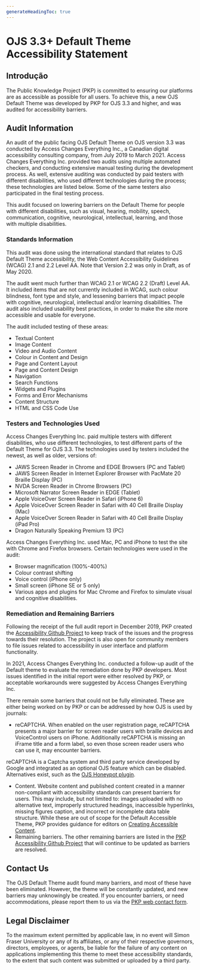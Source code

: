```yaml
---
generateHeadingToc: true
---
```


# OJS 3.3+ Default Theme Accessibility Statement

## Introdução

The Public Knowledge Project (PKP) is committed to ensuring our platforms are as accessible as possible for all users. To achieve this, a new OJS Default Theme was developed by PKP for OJS 3.3 and higher, and was audited for accessibility barriers.

## Audit Information

An audit of the public facing OJS Default Theme on OJS version 3.3 was conducted by Access Changes Everything Inc., a Canadian digital accessibility consulting company, from July 2019 to March 2021. Access Changes Everything Inc. provided two audits using multiple automated checkers, and conducting extensive manual testing during the development process. As well, extensive auditing was conducted by paid testers with different disabilities, who used different technologies during the process; these technologies are listed below. Some of the same testers also participated in the final testing process.

This audit focused on lowering barriers on the Default Theme for people with different disabilities, such as visual, hearing, mobility, speech, communication, cognitive, neurological, intellectual, learning, and those with multiple disabilities.

### Standards Information

This audit was done using the international standard that relates to OJS Default Theme accessibility, the Web Content Accessibility Guidelines (WCAG) 2.1 and 2.2 Level AA. Note that Version 2.2 was only in Draft, as of May 2020.

The audit went much further than WCAG 2.1 or WCAG 2.2 (Draft) Level AA. It included items that are not currently included in WCAG, such colour blindness, font type and style, and lessening barriers that impact people with cognitive, neurological, intellectual and/or learning disabilities. The audit also included usability best practices, in order to make the site more accessible and usable for everyone.

The audit included testing of these areas:

* Textual Content
* Image Content
* Video and Audio Content
* Colour in Content and Design
* Page and Content Layout
* Page and Content Design
* Navigation
* Search Functions
* Widgets and Plugins
* Forms and Error Mechanisms
* Content Structure
* HTML and CSS Code Use

### Testers and Technologies Used

Access Changes Everything Inc. paid multiple testers with different disabilities, who use different technologies, to test different parts of the Default Theme for OJS 3.3. The technologies used by testers included the newest, as well as older, versions of:

* JAWS Screen Reader in Chrome and EDGE Browsers (PC and Tablet)
* JAWS Screen Reader in Internet Explorer Browser with PacMate 20 Braille Display (PC)
* NVDA Screen Reader in Chrome Browsers (PC)
* Microsoft Narrator Screen Reader in EDGE (Tablet)
* Apple VoiceOver Screen Reader in Safari (iPhone 6)
* Apple VoiceOver Screen Reader in Safari with 40 Cell Braille Display (Mac)
* Apple VoiceOver Screen Reader in Safari with 40 Cell Braille Display (iPad Pro)
* Dragon Naturally Speaking Premium 13 (PC)

Access Changes Everything Inc. used Mac, PC and iPhone to test the site with Chrome and Firefox browsers. Certain technologies were used in the audit:

* Browser magnification (100%-400%)
* Colour contrast shifting
* Voice control (iPhone only)
* Small screen (iPhone SE or 5 only)
* Various apps and plugins for Mac Chrome and Firefox to simulate visual and cognitive disabilities.

### Remediation and Remaining Barriers

Following the receipt of the full audit report in December 2019, PKP created the [Accessibility Github Project](https://github.com/pkp/pkp-lib/projects/16) to keep track of the issues and the progress towards their resolution. The project is also open for community members to file issues related to accessibility in user interface and platform functionality.

In 2021, Access Changes Everything Inc. conducted a follow-up audit of the Default theme to evaluate the remediation done by PKP developers. Most issues identified in the initial report were either resolved by PKP, or acceptable workarounds were suggested by Access Changes Everything Inc.

There remain some barriers that could not be fully eliminated. These are either being worked on by PKP or can be addressed by how OJS is used by journals:

* reCAPTCHA. When enabled on the user registration page, reCAPTCHA presents a major barrier for screen reader users with braille devices and VoiceControl users on iPhone. Additionally reCAPTCHA is missing an iFrame title and a form label, so even those screen reader users who can use it, may encounter barriers.

reCAPTCHA is a Captcha system and third party service developed by Google and integrated as an optional OJS feature which can be disabled. Alternatives exist, such as the [OJS Honeypot plugin](https://github.com/ulsdevteam/pkp-formHoneypot).
* Content. Website content and published content created in a manner non-compliant with accessibility standards can present barriers for users. This may include, but not limited to: images uploaded with no alternative text, improperly structured headings, inaccessible hyperlinks, missing figures caption, and incorrect or incomplete data table structure. While these are out of scope for the Default Accessible Theme, PKP provides guidance for editors on [Creating Accessible Content](https://docs.pkp.sfu.ca/accessible-content/).
* Remaining barriers. The other remaining barriers are listed in the [PKP Accessibility Github Project](https://github.com/pkp/pkp-lib/projects/16) that will continue to be updated as barriers are resolved.

## Contact Us

The OJS Default Theme audit found many barriers, and most of these have been eliminated. However, the theme will be constantly updated, and new barriers may unknowingly be created. If you encounter barriers, or need accommodations, please report them to us via the [PKP web contact form](https://pkp.sfu.ca/contact-us/).

## Legal Disclaimer

To the maximum extent permitted by applicable law, in no event will Simon Fraser University or any of its affiliates, or any of their respective governors, directors, employees, or agents, be liable for the failure of any content on applications implementing this theme to meet these accessibility standards, to the extent that such content was submitted or uploaded by a third party.
